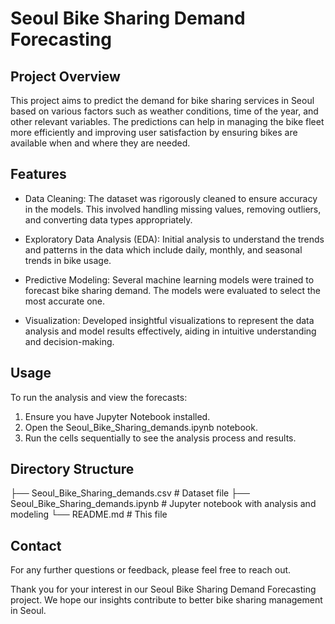 # Seoul Bike Sharing Demand Forecasting

## Project Overview
This project aims to predict the demand for bike sharing services in Seoul based on various factors such as weather conditions, time of the year, and other relevant variables. The predictions can help in managing the bike fleet more efficiently and improving user satisfaction by ensuring bikes are available when and where they are needed.

## Features

- Data Cleaning: The dataset was rigorously cleaned to ensure accuracy in the models. This involved handling missing values, removing outliers, and converting data types appropriately.

- Exploratory Data Analysis (EDA): Initial analysis to understand the trends and patterns in the data which include daily, monthly, and seasonal trends in bike usage.

- Predictive Modeling: Several machine learning models were trained to forecast bike sharing demand. The models were evaluated to select the most accurate one.

- Visualization: Developed insightful visualizations to represent the data analysis and model results effectively, aiding in intuitive understanding and decision-making.

## Usage
To run the analysis and view the forecasts:

1. Ensure you have Jupyter Notebook installed.
2. Open the Seoul_Bike_Sharing_demands.ipynb notebook.
3. Run the cells sequentially to see the analysis process and results.


## Directory Structure

├── Seoul_Bike_Sharing_demands.csv    # Dataset file
├── Seoul_Bike_Sharing_demands.ipynb  # Jupyter notebook with analysis and modeling
└── README.md                         # This file

## Contact
For any further questions or feedback, please feel free to reach out.

Thank you for your interest in our Seoul Bike Sharing Demand Forecasting project. We hope our insights contribute to better bike sharing management in Seoul.

